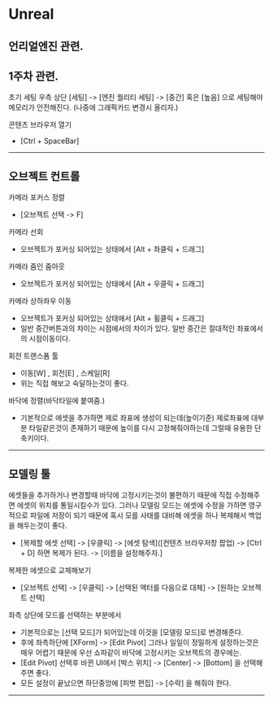 # Unreal
언리얼엔진 관련.
---
1주차 관련.
---

초기 세팅 우측 상단 [세팅] -> [엔진 퀄리티 세팅] -> [중간] 혹은 [높음] 으로 세팅해야 메모리가 안전해진다. (나중에 그래픽카드 변경시 올리자.)

콘텐츠 브라우저 열기 
- [Ctrl + SpaceBar]

---

오브젝트 컨트롤
--- 

카메라 포커스 정렬
- [오브젝트 선택 -> F]

카메라 선회
- 오브젝트가 포커싱 되어있는 상태에서 [Alt + 좌클릭 + 드래그]
  
카메라 줌인 줌아웃
- 오브젝트가 포커싱 되어있는 상태에서 [Alt + 우클릭 + 드래그]

카메라 상하좌우 이동
- 오브젝트가 포커싱 되어있는 상태에서 [Alt + 휠클릭 + 드래그]
- 일반 중간버튼과의 차이는 시점에서의 차이가 있다. 일반 중간은 절대적인 좌표에서의 시점이동이다.

회전 트랜스폼 툴
- 이동[W] , 회전[E] , 스케일[R]
- 위는 직접 해보고 숙달하는것이 좋다.

바닥에 정렬(바닥타일에 붙여줌.)
- 기본적으로 에셋을 추가하면 제로 좌표에 생성이 되는데(높이기준) 제로좌표에 대부분 타일같은것이 존재하기 때문에 높이를 다시 고정해줘야하는데 그럴때 유용한 단축키이다.

---

모델링 툴
---

에셋들을 추가하거나 변경할때 바닥에 고정시키는것이 불편하기 때문에 직접 수정해주면 에셋의 위치를 통일시킬수가 있다. 
그러나 모델링 모드는 에셋에 수정을 가하면 영구적으로 파일에 저장이 되기 때문에 혹시 모를 사태를 대비해 에셋을 하나 복제해서 백업을 해두는것이 좋다.
- [복제할 에셋 선택] -> [우클릭] -> [에셋 탐색]([컨텐츠 브라우저창 팝업) -> [Ctrl + D] 하면 복제가 된다. -> [이름을 설정해주자.] 

복제한 에셋으로 교체해보기
- [오브젝트 선택] -> [우클릭] -> [선택된 액터를 다음으로 대체] -> [원하는 오브젝트 선택]

좌측 상단에 모드를 선택하는 부분에서
- 기본적으로는 [선택 모드]가 되어있는데 이것을 [모델링 모드]로 변경해준다.
- 후에 좌측하단에 [XForm] -> [Edit Pivot]
그러나 일일이 정밀하게 설정하는것은 매우 어렵기 때문에 우선 쇼파같이 바닥에 고정시키는 오브젝트의 경우에는.
- [Edit Pivot] 선택후 바뀐 UI에서 [박스 위치] -> [Center] -> [Bottom] 을 선택해주면 좋다.
- 모든 설정이 끝났으면 하단중앙에 [피벗 편집] -> [수락] 을 해줘야 한다.






---
